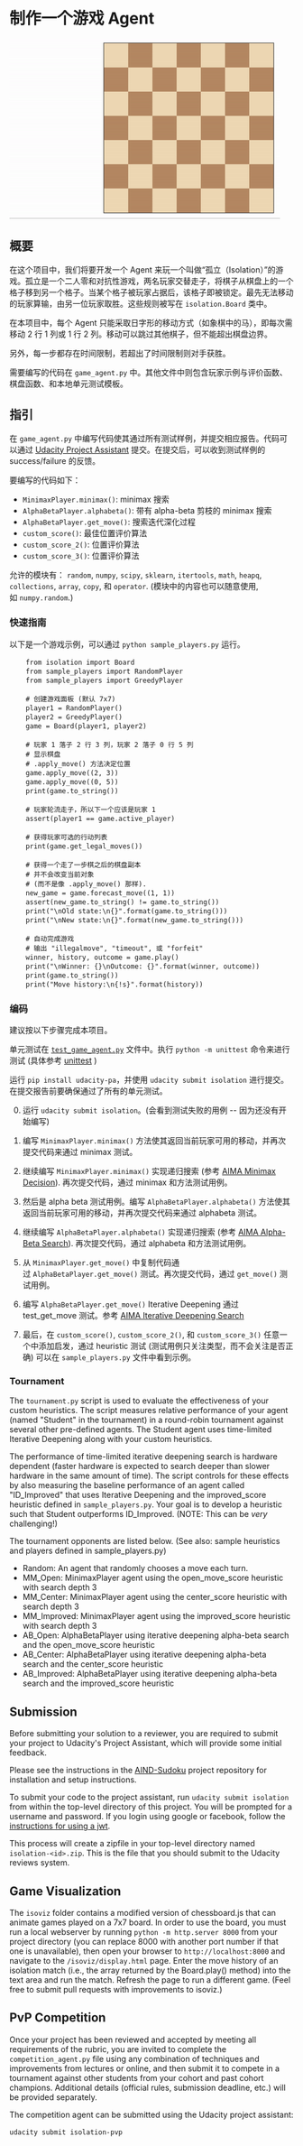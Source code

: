 
# 制作一个游戏 Agent

![Example game of isolation](viz.gif)

## 概要

在这个项目中，我们将要开发一个 Agent 来玩一个叫做“孤立（Isolation）”的游戏。孤立是一个二人零和对抗性游戏，两名玩家交替走子，将棋子从棋盘上的一个格子移到另一个格子。当某个格子被玩家占据后，该格子即被锁定。最先无法移动的玩家算输，由另一位玩家取胜。这些规则被写在 `isolation.Board` 类中。

在本项目中，每个 Agent 只能采取日字形的移动方式（如象棋中的马），即每次需移动 2 行 1 列或 1 行 2 列。移动可以跳过其他棋子，但不能超出棋盘边界。

另外，每一步都存在时间限制，若超出了时间限制则对手获胜。

需要编写的代码在 `game_agent.py` 中。其他文件中则包含玩家示例与评价函数、棋盘函数、和本地单元测试模板。


## 指引

在 `game_agent.py` 中编写代码使其通过所有测试样例，并提交相应报告。代码可以通过 [Udacity Project Assistant]() 提交。在提交后，可以收到测试样例的 success/failure 的反馈。

要编写的代码如下：

- `MinimaxPlayer.minimax()`: minimax 搜索
- `AlphaBetaPlayer.alphabeta()`: 带有 alpha-beta 剪枝的 minimax 搜索
- `AlphaBetaPlayer.get_move()`: 搜索迭代深化过程
- `custom_score()`: 最佳位置评价算法
- `custom_score_2()`: 位置评价算法
- `custom_score_3()`: 位置评价算法

允许的模块有： `random`, `numpy`, `scipy`, `sklearn`, `itertools`, `math`, `heapq`, `collections`, `array`, `copy`, 和 `operator`. (模块中的内容也可以随意使用, 如 `numpy.random`.)


### 快速指南

以下是一个游戏示例，可以通过 `python sample_players.py` 运行。
```
    from isolation import Board
    from sample_players import RandomPlayer
    from sample_players import GreedyPlayer

    # 创建游戏面板 (默认 7x7)
    player1 = RandomPlayer()
    player2 = GreedyPlayer()
    game = Board(player1, player2)

    # 玩家 1 落子 2 行 3 列，玩家 2 落子 0 行 5 列
    # 显示棋盘
    # .apply_move() 方法决定位置
    game.apply_move((2, 3))
    game.apply_move((0, 5))
    print(game.to_string())

    # 玩家轮流走子，所以下一个应该是玩家 1
    assert(player1 == game.active_player)

    # 获得玩家可选的行动列表
    print(game.get_legal_moves())

    # 获得一个走了一步棋之后的棋盘副本
    # 并不会改变当前对象
    # (而不是像 .apply_move() 那样).
    new_game = game.forecast_move((1, 1))
    assert(new_game.to_string() != game.to_string())
    print("\nOld state:\n{}".format(game.to_string()))
    print("\nNew state:\n{}".format(new_game.to_string()))

    # 自动完成游戏
    # 输出 "illegalmove", "timeout", 或 "forfeit"
    winner, history, outcome = game.play()
    print("\nWinner: {}\nOutcome: {}".format(winner, outcome))
    print(game.to_string())
    print("Move history:\n{!s}".format(history))
```

### 编码

建议按以下步骤完成本项目。

单元测试在 [`test_game_agent.py`](tests/test_game_agent.py) 文件中。执行 `python -m unittest` 命令来进行测试 (具体参考 [unittest](https://docs.python.org/3/library/unittest.html#basic-example) )

运行 `pip install udacity-pa`，并使用 `udacity submit isolation` 进行提交。在提交报告前要确保通过了所有的单元测试。

0. 运行 `udacity submit isolation`。(会看到测试失败的用例 -- 因为还没有开始编写)

0. 编写 `MinimaxPlayer.minimax()` 方法使其返回当前玩家可用的移动，并再次提交代码来通过 minimax 测试。

0. 继续编写 `MinimaxPlayer.minimax()` 实现递归搜索 (参考 [AIMA Minimax Decision](https://github.com/aimacode/aima-pseudocode/blob/master/md/Minimax-Decision.md)).  再次提交代码，通过 minimax 和方法测试用例。

0. 然后是 alpha beta 测试用例。编写 `AlphaBetaPlayer.alphabeta()` 方法使其返回当前玩家可用的移动，并再次提交代码来通过 alphabeta 测试。

0. 继续编写 `AlphaBetaPlayer.alphabeta()` 实现递归搜索 (参考 [AIMA Alpha-Beta Search](https://github.com/aimacode/aima-pseudocode/blob/master/md/Alpha-Beta-Search.md)).  再次提交代码，通过 alphabeta 和方法测试用例。

0. 从 `MinimaxPlayer.get_move()` 中复制代码通过 `AlphaBetaPlayer.get_move()` 测试。再次提交代码，通过 `get_move()` 测试用例。

0. 编写 `AlphaBetaPlayer.get_move()` Iterative Deepening 通过 test_get_move 测试。参考 [AIMA Iterative Deepening Search](https://github.com/aimacode/aima-pseudocode/blob/master/md/Iterative-Deepening-Search.md)

0. 最后，在 `custom_score()`, `custom_score_2()`, 和 `custom_score_3()` 任意一个中添加启发，通过 heuristic 测试 (测试用例只关注类型，而不会关注是否正确)  可以在 `sample_players.py` 文件中看到示例。


### Tournament

The `tournament.py` script is used to evaluate the effectiveness of your custom heuristics.  The script measures relative performance of your agent (named "Student" in the tournament) in a round-robin tournament against several other pre-defined agents.  The Student agent uses time-limited Iterative Deepening along with your custom heuristics.

The performance of time-limited iterative deepening search is hardware dependent (faster hardware is expected to search deeper than slower hardware in the same amount of time).  The script controls for these effects by also measuring the baseline performance of an agent called "ID_Improved" that uses Iterative Deepening and the improved_score heuristic defined in `sample_players.py`.  Your goal is to develop a heuristic such that Student outperforms ID_Improved. (NOTE: This can be _very_ challenging!)

The tournament opponents are listed below. (See also: sample heuristics and players defined in sample_players.py)

- Random: An agent that randomly chooses a move each turn.
- MM_Open: MinimaxPlayer agent using the open_move_score heuristic with search depth 3
- MM_Center: MinimaxPlayer agent using the center_score heuristic with search depth 3
- MM_Improved: MinimaxPlayer agent using the improved_score heuristic with search depth 3
- AB_Open: AlphaBetaPlayer using iterative deepening alpha-beta search and the open_move_score heuristic
- AB_Center: AlphaBetaPlayer using iterative deepening alpha-beta search and the center_score heuristic
- AB_Improved: AlphaBetaPlayer using iterative deepening alpha-beta search and the improved_score heuristic

## Submission

Before submitting your solution to a reviewer, you are required to submit your project to Udacity's Project Assistant, which will provide some initial feedback.

Please see the instructions in the [AIND-Sudoku](https://github.com/udacity/AIND-Sudoku#submission) project repository for installation and setup instructions. 

To submit your code to the project assistant, run `udacity submit isolation` from within the top-level directory of this project. You will be prompted for a username and password. If you login using google or facebook, follow the [instructions for using a jwt](https://project-assistant.udacity.com/faq).

This process will create a zipfile in your top-level directory named `isolation-<id>.zip`. This is the file that you should submit to the Udacity reviews system.


## Game Visualization

The `isoviz` folder contains a modified version of chessboard.js that can animate games played on a 7x7 board.  In order to use the board, you must run a local webserver by running `python -m http.server 8000` from your project directory (you can replace 8000 with another port number if that one is unavailable), then open your browser to `http://localhost:8000` and navigate to the `/isoviz/display.html` page.  Enter the move history of an isolation match (i.e., the array returned by the Board.play() method) into the text area and run the match.  Refresh the page to run a different game.  (Feel free to submit pull requests with improvements to isoviz.)


## PvP Competition

Once your project has been reviewed and accepted by meeting all requirements of the rubric, you are invited to complete the `competition_agent.py` file using any combination of techniques and improvements from lectures or online, and then submit it to compete in a tournament against other students from your cohort and past cohort champions.  Additional details (official rules, submission deadline, etc.) will be provided separately.

The competition agent can be submitted using the Udacity project assistant:

    udacity submit isolation-pvp
